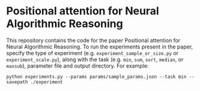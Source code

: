 # Positional attention for Neural Algorithmic Reasoning

This repository contains the code for the paper Positional attention for Neural Algorithmic Reasoning.
To run the experiments present in the paper, specify the type of experiment (e.g. `experiment_sample_or_size.py` or `experiment_scale.py`), along with the task (e.g.  `min`, `sum`, `sort`, `median`, or `maxsub`), parameter file and output directory. For example:
```
python experiments.py --params params/sample_params.json --task min --savepath ./experiment
```

